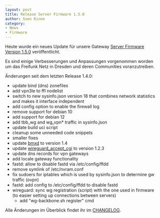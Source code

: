 ```yaml
---
layout: post
title: Release Server Firmware 1.5.0
author: Sven Kinne
category:
- News
- Firmware
---
```


Heute wurde ein neues Update für unsere Gateway [Server Firmware Version 1.5.0](https://github.com/Freifunk-Dresden/ffdd-server/releases/tag/T_RELEASE_v1.5.0) veröffentlicht.

Es sind einige Verbesserungen und Anpassungen vorgenommen worden um das Freifunk Netz in Dresden und deren Communities voranzutreiben.

Änderungen seit dem letzten Release 1.4.0:

- update bind (dns) zonefiles
- add vpn3le to ffl nodelist
- switch to new sysinfo.json version 18 that combines network statistics and makes it interface independent
- add config option to enable the firewall log
- remove support for debian 10
- add support for debian 12
- add tbb_wg and wg_vpn* traffic in sysinfo.json
- update build uci script
- cleanup some unneeded code snippets
- smaller fixes
- update [bmxd](https://github.com/Freifunk-Dresden/ffdd-bmxd) to version 1.4
- update [wireguard_accept_cgi](https://github.com/Freifunk-Dresden/wg_accept_cgi) to version 1.2.3
- update dns records for vpn gateways
- add locale gateway functionality
- fastd: allow to disable fastd via /etc/config/ffdd
- remove symlink of /etc/nvram.conf
- fix sudoers for iptables which is used by sysinfo.json to determine gw traffic (ovpn)
- fastd: add config to /etc/config/ffdd to disable fastd
- wireguard: sync wg registration (script) with the one used in firmware (to easier setting up connections between servers)
	- add "wg-backbone.sh register" cmd

Alle Änderungen im Überblick findet ihr im [CHANGELOG](https://github.com/Freifunk-Dresden/ffdd-server/blob/T_RELEASE_v1.5.0/CHANGELOG.md).
